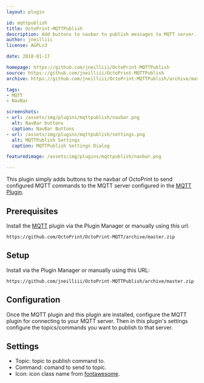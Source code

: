 ```yaml
---
layout: plugin

id: mqttpublish
title: OctoPrint-MQTTPublish
description: Add buttons to navbar to publish messages to MQTT server.
author: jneilliii
license: AGPLv3

date: 2018-01-17

homepage: https://github.com/jneilliii/OctoPrint-MQTTPublish
source: https://github.com/jneilliii/OctoPrint-MQTTPublish
archive: https://github.com/jneilliii/OctoPrint-MQTTPublish/archive/master.zip

tags:
- MQTT
- NavBar

screenshots:
- url: /assets/img/plugins/mqttpublish/navbar.png
  alt: NavBar buttons
  caption: NavBar Buttons
- url: /assets/img/plugins/mqttpublish/settings.png
  alt: MQTTPublish Settings
  caption: MQTTPublish Settings Dialog

featuredimage: /assets/img/plugins/mqttpublish/navbar.png

---
```


This plugin simply adds buttons to the navbar of OctoPrint to send configured MQTT commands to the MQTT server configured in the [MQTT Plugin](https://plugins.octoprint.org/plugins/mqtt/).

## Prerequisites

Install the [MQTT](https://github.com/OctoPrint/OctoPrint-MQTT) plugin via the Plugin Manager or manually using this url:

	https://github.com/OctoPrint/OctoPrint-MQTT/archive/master.zip

## Setup

Install via the Plugin Manager or manually using this URL:

    https://github.com/jneilliii/OctoPrint-MQTTPublish/archive/master.zip

## Configuration

Once the MQTT plugin and this plugin are installed, configure the MQTT plugin for connecting to your MQTT server.  Then in this plugin's settings configure the topics/commands you want to publish to that server.

## Settings

- Topic: topic to publish command to.
- Command: comand to send to topic.
- Icon: icon class name from [fontawesome](http://fontawesome.io/3.2.1/cheatsheet/).
